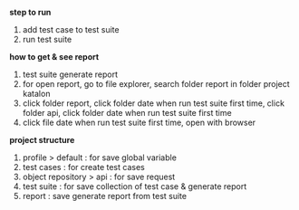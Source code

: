 **step to run**
1. add test case to test suite
2. run test suite
   
**how to get  & see report**
1. test suite generate report
2. for open report, go to file explorer, search folder report in folder project katalon
3. click folder report, click folder date when run test suite first time, click folder api, click folder date when run test suite first time
4. click file date when run test suite first time, open with browser
   
**project structure**
1. profile > default : for save global variable
2. test cases : for create test cases
3. object repository > api : for save request
4. test suite : for save collection of test case & generate report
5. report : save generate report from test suite
